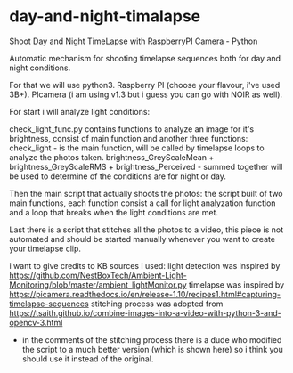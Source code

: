 # day-and-night-timalapse
Shoot Day and Night TimeLapse with RaspberryPI Camera - Python

Automatic mechanism for shooting timelapse sequences both for day and night conditions.

For that we will use python3.
Raspberry PI (choose your flavour, i've used 3B+).
PIcamera (i am using v1.3 but i guess you can go with NOIR as well).


For start i will analyze light conditions:

check_light_func.py contains functions to analyze an image for it's brightness, consist of main function and another three functions:
check_light - is the main function, will be called by timelapse loops to analyze the photos taken.
brightness_GreyScaleMean + brightness_GreyScaleRMS + brightness_Perceived - summed together will be used to determine of the conditions are for night or day.


Then the main script that actually shoots the photos:
the script built of two main functions, each function consist a call for light analyzation function and a loop that breaks when the light conditions are met.

Last there is a script that stitches all the photos to a video, this piece is not automated and should be started manually whenever you want to create your timelapse clip.


i want to give credits to KB sources i used:
light detection was inspired by https://github.com/NestBoxTech/Ambient-Light-Monitoring/blob/master/ambient_lightMonitor.py
timelapse was inspired by https://picamera.readthedocs.io/en/release-1.10/recipes1.html#capturing-timelapse-sequences
stitching process was adopted from https://tsaith.github.io/combine-images-into-a-video-with-python-3-and-opencv-3.html
* in the comments of the stitching process there is a dude who modified the script to a much better version (which is shown here) so i think you should use it instead of the original.
